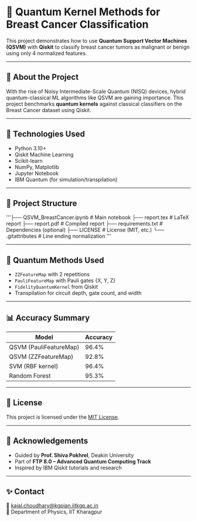 # 🧠 Quantum Kernel Methods for Breast Cancer Classification

This project demonstrates how to use **Quantum Support Vector Machines (QSVM)** with **Qiskit** to classify breast cancer tumors as malignant or benign using only 4 normalized features.

---

## 📌 About the Project

With the rise of Noisy Intermediate-Scale Quantum (NISQ) devices, hybrid quantum-classical ML algorithms like QSVM are gaining importance. This project benchmarks **quantum kernels** against classical classifiers on the Breast Cancer dataset using Qiskit.

---

## 🧪 Technologies Used

- Python 3.10+
- Qiskit Machine Learning
- Scikit-learn
- NumPy, Matplotlib
- Jupyter Notebook
- IBM Quantum (for simulation/transpilation)

---

## 📁 Project Structure

'''├── QSVM_BreastCancer.ipynb # Main notebook
├── report.tex # LaTeX report
├── report.pdf # Compiled report
├── requirements.txt # Dependencies (optional)
├── LICENSE # License (MIT, etc.)
└── .gitattributes # Line ending normalization
'''

---

## 🧠 Quantum Methods Used

- `ZZFeatureMap` with 2 repetitions
- `PauliFeatureMap` with Pauli gates {X, Y, Z}
- `FidelityQuantumKernel` from Qiskit
- Transpilation for circuit depth, gate count, and width

---

## 📊 Accuracy Summary

| Model | Accuracy |
|-------|----------|
| QSVM (PauliFeatureMap) | 96.4% |
| QSVM (ZZFeatureMap) | 92.8% |
| SVM (RBF kernel) | 96.4% |
| Random Forest | 95.3% |

---

## 📜 License

This project is licensed under the [MIT License](./LICENSE).

---

## 🤝 Acknowledgements

- Guided by **Prof. Shiva Pokhrel**, Deakin University
- Part of **FTP 8.0 – Advanced Quantum Computing Track**
- Inspired by IBM Qiskit tutorials and research

---

## ✨ Contact

📧 kajal.choudhary@kgpian.iitkgp.ac.in  
📍 Department of Physics, IIT Kharagpur
